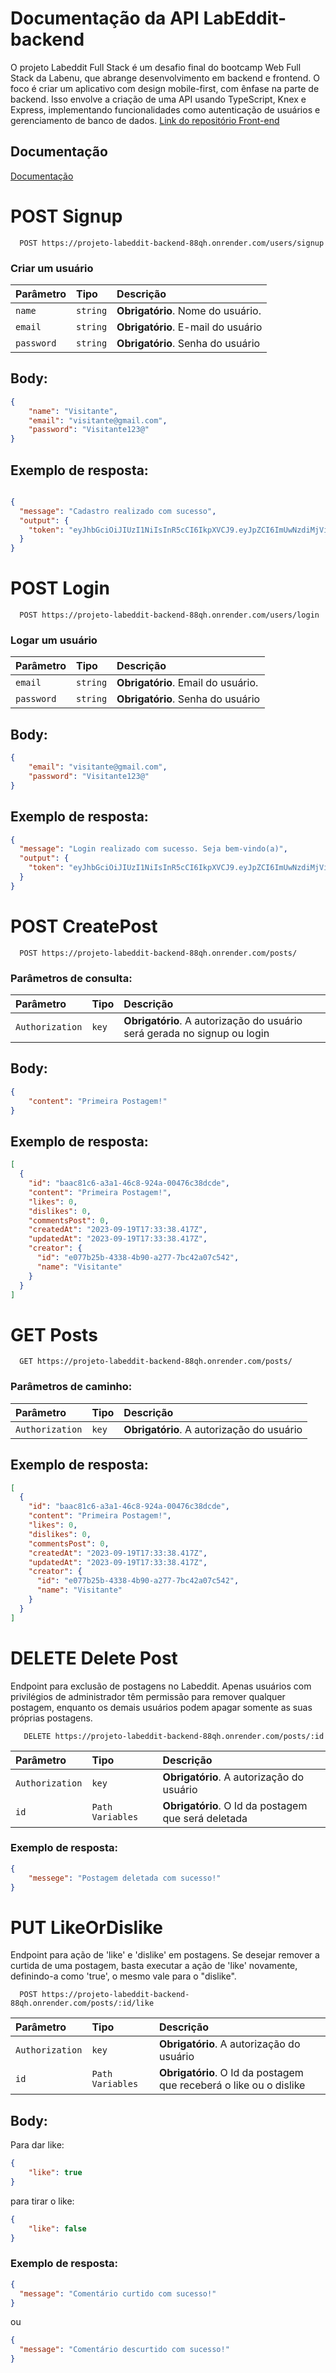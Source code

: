 # Documentação da API LabEddit-backend

O projeto Labeddit Full Stack é um desafio final do bootcamp Web Full Stack da Labenu, que abrange desenvolvimento em backend e frontend. O foco é criar um aplicativo com design mobile-first, com ênfase na parte de backend. Isso envolve a criação de uma API usando TypeScript, Knex e Express, implementando funcionalidades como autenticação de usuários e gerenciamento de banco de dados.
[Link do repositório Front-end](https://documenter.getpostman.com/view/27685885/2s9YC8xBKG)

## Documentação

[Documentação](https://documenter.getpostman.com/view/27685885/2s9YC8xBKG)


# POST Signup

```https
  POST https://projeto-labeddit-backend-88qh.onrender.com/users/signup
```

### Criar um usuário

| Parâmetro   | Tipo       | Descrição                           |
| :---------- | :--------- | :---------------------------------- |
| `name` | `string` | **Obrigatório**. Nome do usuário. |
| `email` | `string` | **Obrigatório**. E-mail do usuário |
| `password` | `string` | **Obrigatório**. Senha do usuário |

## Body:
```json
{
    "name": "Visitante",
    "email": "visitante@gmail.com",
    "password": "Visitante123@"
}
```

## Exemplo de resposta:
```json

{
  "message": "Cadastro realizado com sucesso",
  "output": {
    "token": "eyJhbGciOiJIUzI1NiIsInR5cCI6IkpXVCJ9.eyJpZCI6ImUwNzdiMjViLTQzMzgtNGI5MC1hMjc3LTdiYzQyYTA3YzU0MiIsIm5hbWUiOiJWaXNpdGFudGUiLCJyb2xlIjoiTk9STUFMIiwiaWF0IjoxNjk1MTQ0MDIxLCJleHAiOjE2OTU4MzUyMjF9.anNmGxLdjvfbFc2oendmsWIU0C6xyKnAwZ0ErfB3tAg"
  }
}
```

# POST Login

```http
  POST https://projeto-labeddit-backend-88qh.onrender.com/users/login
```

### Logar um usuário

| Parâmetro   | Tipo       | Descrição                           |
| :---------- | :--------- | :---------------------------------- |
| `email` | `string` | **Obrigatório**. Email do usuário. 
| `password` | `string` | **Obrigatório**. Senha do usuário |

## Body:
```json
{
    "email": "visitante@gmail.com",
    "password": "Visitante123@"
}
```

## Exemplo de resposta:
```json
{
  "message": "Login realizado com sucesso. Seja bem-vindo(a)",
  "output": {
    "token": "eyJhbGciOiJIUzI1NiIsInR5cCI6IkpXVCJ9.eyJpZCI6ImUwNzdiMjViLTQzMzgtNGI5MC1hMjc3LTdiYzQyYTA3YzU0MiIsIm5hbWUiOiJWaXNpdGFudGUiLCJyb2xlIjoiTk9STUFMIiwiaWF0IjoxNjk1MTQ0NDg1LCJleHAiOjE2OTU4MzU2ODV9.HxBlqzlL0WJQBzY8O6dHjS6biolMlGq4acVFg2PBj4c"
  }
}
```

# POST CreatePost

```http
  POST https://projeto-labeddit-backend-88qh.onrender.com/posts/
```

### Parâmetros de consulta:

| Parâmetro   | Tipo       | Descrição                                   |
| :---------- | :--------- | :------------------------------------------ |
| `Authorization`      | `key` | **Obrigatório**. A autorização do usuário será gerada no signup ou login |

## Body:
```json
{
    "content": "Primeira Postagem!"
}
```

## Exemplo de resposta:
```json
[
  {
    "id": "baac81c6-a3a1-46c8-924a-00476c38dcde",
    "content": "Primeira Postagem!",
    "likes": 0,
    "dislikes": 0,
    "commentsPost": 0,
    "createdAt": "2023-09-19T17:33:38.417Z",
    "updatedAt": "2023-09-19T17:33:38.417Z",
    "creator": {
      "id": "e077b25b-4338-4b90-a277-7bc42a07c542",
      "name": "Visitante"
    }
  }
]
```

# GET Posts

```http
  GET https://projeto-labeddit-backend-88qh.onrender.com/posts/
```

### Parâmetros de caminho:

| Parâmetro   | Tipo       | Descrição                           |
| :---------- | :--------- | :---------------------------------- |
| `Authorization` | `key` | **Obrigatório**. A autorização do usuário |

## Exemplo de resposta:
```json
[
  {
    "id": "baac81c6-a3a1-46c8-924a-00476c38dcde",
    "content": "Primeira Postagem!",
    "likes": 0,
    "dislikes": 0,
    "commentsPost": 0,
    "createdAt": "2023-09-19T17:33:38.417Z",
    "updatedAt": "2023-09-19T17:33:38.417Z",
    "creator": {
      "id": "e077b25b-4338-4b90-a277-7bc42a07c542",
      "name": "Visitante"
    }
  }
]
```

# DELETE Delete Post

Endpoint para exclusão de postagens no Labeddit. Apenas usuários com privilégios de administrador têm permissão para remover qualquer postagem, enquanto os demais usuários podem apagar somente as suas próprias postagens.


```http
   DELETE https://projeto-labeddit-backend-88qh.onrender.com/posts/:id
```

| Parâmetro   | Tipo       | Descrição                           |
| :---------- | :--------- | :---------------------------------- |
| `Authorization` | `key` | **Obrigatório**. A autorização do usuário |
| `id` | `Path Variables` | **Obrigatório**. O Id da postagem que será deletada |

### Exemplo de resposta:

```json
{
    "messege": "Postagem deletada com sucesso!"
}
```

# PUT LikeOrDislike
Endpoint para ação de 'like' e 'dislike' em postagens. Se desejar remover a curtida de uma postagem, basta executar a ação de 'like' novamente, definindo-a como 'true', o mesmo vale para o "dislike".

```http
  POST https://projeto-labeddit-backend-88qh.onrender.com/posts/:id/like
```

| Parâmetro   | Tipo       | Descrição                           |
| :---------- | :--------- | :---------------------------------- |
| `Authorization` | `key` | **Obrigatório**. A autorização do usuário |
| `id` | `Path Variables` | **Obrigatório**. O Id da postagem que receberá o like ou o dislike |

## Body:
Para dar like:
```json
{
    "like": true
}
```

para tirar o like:
```json
{
    "like": false
}
```
### Exemplo de resposta:

```json
{
  "message": "Comentário curtido com sucesso!"
}
```

ou
```json
{
  "message": "Comentário descurtido com sucesso!"
}
```
